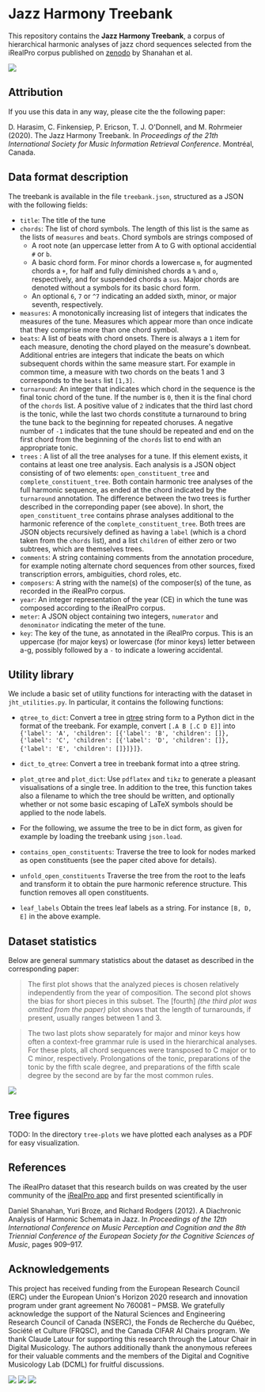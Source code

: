 # Jazz Harmony Treebank

This repository contains the **Jazz Harmony Treebank**, a corpus of
hierarchical harmonic analyses of jazz chord sequences selected from the
iRealPro corpus published on [zenodo](https://zenodo.org/record/3546040#.XyhT40mxV26) by Shanahan et al.

![](images/summertime.png?raw=true)

## Attribution 
If you use this data in any way, please cite the the following paper:

D. Harasim, C. Finkensiep, P. Ericson, T. J. O'Donnell, and M. Rohrmeier (2020). The Jazz Harmony Treebank. In *Proceedings of the 21th International Society for Music Information Retrieval Conference*. Montréal, Canada.

## Data format description

The treebank is available in the file `treebank.json`, structured as a
JSON with the following fields:

 * `title`: The title of the tune
 * `chords`: The list of chord symbols. The length of this list is the same
   as the lists of `measures` and `beats`. Chord symbols are strings composed of 
   * A root note (an uppercase letter from A to G with optional accidential `#` or `b`.
   * A basic chord form. For minor chords a lowercase `m`, for augmented chords a `+`, for half and fully diminished chords a `%` and `o`, respectively, and for
     suspended chords a `sus`. Major chords are denoted without a symbols for its basic chord form.
   * An optional `6`, `7` or `^7` indicating an added sixth, minor, or
     major seventh, respectively.
 * `measures`: A monotonically increasing list of integers that indicates the
    measures of the tune. Measures which appear more than once indicate
    that they comprise more than one chord symbol.
 * `beats`: A list of beats with chord onsets. There is always a
    `1` item for each measure, denoting the chord played on the measure's
    downbeat. Additional entries are integers that indicate the beats on which
    subsequent chords within the same measure start. For example in common time, 
    a measure with two chords on the beats 1 and 3 corresponds to the `beats` list `[1,3]`.
 * `turnaround`: An integer that indicates which chord in the sequence is
   the final tonic chord of the tune. If the number is `0`, then it is the
   final chord of the `chords` list. A positive value of
   `2` indicates that the third last chord is the tonic, while the last two
   chords constitute a turnaround to bring the tune back to the beginning
   for repeated choruses. A negative number of `-1` indicates that the tune
   should be repeated and end on the first chord from the beginning of the
   `chords` list to end with an appropriate tonic.
 * `trees` : A list of all the tree analyses for a tune. If this element
   exists, it contains at least one tree analysis. Each analysis is a JSON
   object consisting of of two elements: `open_constituent_tree` and 
   `complete_constituent_tree`. Both contain harmonic tree analyses of the
   full harmonic sequence, as ended at the chord indicated by the
   `turnaround` annotation. The difference between the two trees is further described
   in the correponding paper (see above). In short, the `open_constituent_tree` contains 
   phrase analyses additional to the harmonic reference of the `complete_constituent_tree`.
   Both trees are JSON objects recursively defined as having a `label`
  (which is a chord taken from the `chords` list), and a list `children` of
  either zero or two subtrees, which are themselves trees.
 * `comments`: A string containing comments from the annotation
   procedure, for example noting alternate chord sequences from other
   sources, fixed transcription errors, ambiguities, chord roles, etc.
 * `composers`: A string with the name(s) of the composer(s) of the tune,
   as recorded in the iRealPro corpus.
 * `year`: An integer representation of the year (CE) in which the tune was
   composed according to the iRealPro corpus.
 * `meter`: A JSON object containing two integers, `numerator` and
   `denominator` indicating the meter of the tune.
 * `key`: The key of the tune, as annotated in the iRealPro corpus. This
   is an uppercase (for major keys) or lowercase (for minor keys) letter
   between a-g, possibly followed by a `-` to indicate a lowering
   accidental. 

## Utility library

We include a basic set of utility functions for interacting with the
dataset in `jht_utilities.py`. In particular, it contains the following
functions:

 * `qtree_to_dict`: Convert a tree in [qtree](https://www.ctan.org/pkg/tikz-qtree) string form
   to a Python dict in the format of the treebank.
   For example, convert `[.A B [.C D E]]` into
   `{'label': 'A', 'children': [{'label': 'B', 'children': []}, {'label': 'C', 'children': [{'label': 'D', 'children': []}, {'label': 'E', 'children': []}]}]}`.

 * `dict_to_qtree`: Convert a tree in treebank format
   into a qtree string.

 * `plot_qtree` and `plot_dict`: Use `pdflatex` and `tikz` to generate a
   pleasant visualisations of a single tree. In addition to the
   tree, this function takes also a filename to which the tree should be written, 
   and optionally whether or not some basic escaping of LaTeX symbols should be applied to 
   the node labels.

 * For the following, we assume the tree to be in dict form, as given for example
   by loading the treebank using `json.load`.
 
 * `contains_open_constituents`: Traverse the tree to look
   for nodes marked as open constituents (see the paper cited above for details).

 * `unfold_open_constituents` Traverse the tree from the root to the leafs and transform it to
   obtain the pure harmonic reference structure. This function removes all open
   constituents.
 
 * `leaf_labels` Obtain the trees leaf labels as a string. 
   For instance `[B, D, E]` in the above example.

## Dataset statistics

Below are general summary statistics about the dataset as described in the corresponding paper:

> The first plot shows that the analyzed pieces is chosen relatively independently from the year
of composition.  The second plot shows the bias for short pieces in
this subset.  The [fourth] _(the third plot was omitted from the paper)_ plot shows that the length of turnarounds, if
present, usually ranges between 1 and 3.

> The two last plots show separately for major and minor keys how often a
context-free grammar rule is used in the hierarchical analyses.  For these
plots, all chord sequences were transposed to C major or to C minor,
respectively.  Prolongations of the tonic, preparations of the tonic by the
fifth scale degree, and preparations of the fifth scale degree by the
second are by far the most common rules. 


![](plots.png?raw=true)

## Tree figures

TODO: In the directory `tree-plots` we have plotted each analyses as a PDF
for easy visualization.

## References

The iRealPro dataset that this research builds on was created by the user 
community of the [iRealPro app](https://irealpro.com/) and first presented scientifically in

Daniel Shanahan, Yuri Broze, and Richard Rodgers (2012). A Diachronic Analysis
of Harmonic Schemata in Jazz. In _Proceedings of the  12th  International
Conference on Music Perception and Cognition and the 8th Triennial
Conference of the European Society for the Cognitive Sciences of Music_,
pages 909–917.


## Acknowledgements

This project has received funding from the European Research Council
(ERC) under the European Union's Horizon 2020 research and innovation
program under grant agreement No 760081 – PMSB. We gratefully
acknowledge the support of the Natural Sciences and Engineering
Research Council of Canada (NSERC), the Fonds de Recherche du
Québec, Société et Culture (FRQSC), and the Canada CIFAR
AI Chairs program. We thank Claude Latour for supporting this research
through the Latour Chair in Digital Musicology. The authors
additionally thank the anonymous referees for their valuable comments
and the members of the Digital and Cognitive Musicology Lab (DCML) for
fruitful discussions.

![](images/erc-logo.jpg?raw=true)
![](images/eu-flag.png?raw=true)
![](images/epfl-logo.png?raw=true)
